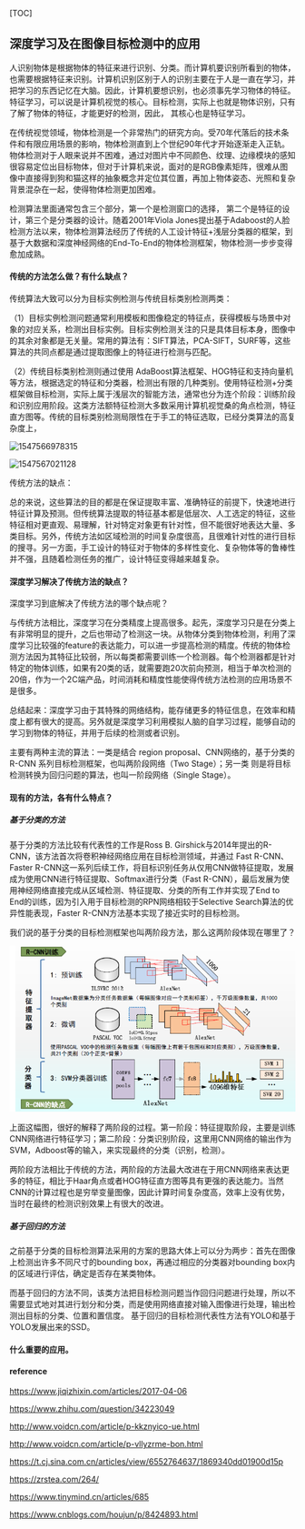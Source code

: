 [TOC]

## 深度学习及在图像目标检测中的应用



 人识别物体是根据物体的特征来进行识别、分类。而计算机要识别所看到的物体，也需要根据特征来识别。计算机识别区别于人的识别主要在于人是一直在学习，并把学习的东西记忆在大脑。因此，计算机要想识别，也必须事先学习物体的特征。 特征学习，可以说是计算机视觉的核心。目标检测，实际上也就是物体识别，只有了解了物体的特征，才能更好的检测，因此， 其核心也是特征学习。

在传统视觉领域，物体检测是一个非常热门的研究方向。受70年代落后的技术条件和有限应用场景的影响，物体检测直到上个世纪90年代才开始逐渐走入正轨。物体检测对于人眼来说并不困难，通过对图片中不同颜色、纹理、边缘模块的感知很容易定位出目标物体，但对于计算机来说，面对的是RGB像素矩阵，很难从图像中直接得到狗和猫这样的抽象概念并定位其位置，再加上物体姿态、光照和复杂背景混杂在一起，使得物体检测更加困难。

检测算法里面通常包含三个部分，第一个是检测窗口的选择， 第二个是特征的设计，第三个是分类器的设计。随着2001年Viola Jones提出基于Adaboost的人脸检测方法以来，物体检测算法经历了传统的人工设计特征+浅层分类器的框架，到基于大数据和深度神经网络的End-To-End的物体检测框架，物体检测一步步变得愈加成熟。

#### 传统的方法怎么做？有什么缺点？

传统算法大致可以分为目标实例检测与传统目标类别检测两类：

（1）目标实例检测问题通常利用模板和图像稳定的特征点，获得模板与场景中对象的对应关系，检测出目标实例。目标实例检测关注的只是具体目标本身，图像中的其余对象都是无关量。常用的算法有：SIFT算法，PCA-SIFT，SURF等，这些算法的共同点都是通过提取图像上的特征进行检测与匹配。

（2）传统目标类别检测则通过使用 AdaBoost算法框架、HOG特征和支持向量机等方法，根据选定的特征和分类器，检测出有限的几种类别。使用特征检测+分类框架做目标检测，实际上属于浅层次的智能方法，通常也分为连个阶段：训练阶段和识别应用阶段。这类方法额特征检测大多数采用计算机视觉桑的角点检测，特征直方图等。传统的目标类别检测局限性在于手工的特征选取，已经分类算法的高复杂度上，

![1547566978315](D:\hp\github\everyday\yswork\%5CUsers%5Chp%5CAppData%5CRoaming%5CTypora%5Ctypora-user-images%5C1547566978315.png)

![1547567021128](D:\hp\github\everyday\yswork\%5CUsers%5Chp%5CAppData%5CRoaming%5CTypora%5Ctypora-user-images%5C1547567021128.png)

传统方法的缺点：

总的来说，这些算法的目的都是在保证提取丰富、准确特征的前提下，快速地进行特征计算及预测。但传统算法提取的特征基本都是低层次、人工选定的特征，这些特征相对更直观、易理解，针对特定对象更有针对性，但不能很好地表达大量、多类目标。另外，传统方法如区域检测的时间复杂度很高，且很难针对性的进行目标的搜寻。另一方面，手工设计的特征对于物体的多样性变化、复杂物体等的鲁棒性并不强，且随着检测任务的推广，设计特征变得越来越复杂。



#### 深度学习解决了传统方法的缺点？

深度学习到底解决了传统方法的哪个缺点呢？

与传统方法相比，深度学习在分类精度上提高很多。起先，深度学习只是在分类上有非常明显的提升，之后也带动了检测这一块。从物体分类到物体检测，利用了深度学习比较强的feature的表达能力，可以进一步提高检测的精度。传统的物体检测方法因为其特征比较弱，所以每类都需要训练一个检测器。每个检测器都是针对特定的物体训练，如果有20类的话，就需要跑20次前向预测，相当于单次检测的20倍，作为一个2C端产品，时间消耗和精度性能使得传统方法检测的应用场景不是很多。

总结起来：深度学习由于其特殊的网络结构，能存储更多的特征信息，在效率和精度上都有很大的提高。另外就是深度学习利用模拟人脑的自学习过程，能够自动的学习到物体的特征，并用于后续的检测或者识别。

主要有两种主流的算法：一类是结合 region proposal、CNN网络的，基于分类的 R-CNN 系列目标检测框架，也叫两阶段网络（Two Stage）；另一类 则是将目标检测转换为回归问题的算法，也叫一阶段网络（Single Stage）。 



#### 现有的方法，各有什么特点？

##### 基于分类的方法

基于分类的方法比较有代表性的工作是Ross B. Girshick与2014年提出的R-CNN，该方法首次将卷积神经网络应用在目标检测领域，并通过 Fast R-CNN、Faster R-CNN这一系列后续工作，将目标识别任务从仅用CNN做特征提取，发展成为使用CNN进行特征提取、Softmax进行分类（Fast R-CNN），最后发展为使用神经网络直接完成从区域检测、特征提取、分类的所有工作并实现了End to End的训练，因为引入用于目标检测的RPN网络相较于Selective Search算法的优异性能表现，Faster R-CNN方法基本实现了接近实时的目标检测。

我们说的基于分类的目标检测框架也叫两阶段方法，那么这两阶段体现在哪里了？ 

![1547616064571](1547616064571.png)

上面这幅图，很好的解释了两阶段的过程。第一阶段：特征提取阶段，主要是训练CNN网络进行特征学习；第二阶段：分类识别阶段，这里用CNN网络的输出作为SVM，Adboost等的输入，来实现最终的分类（识别，检测）。

两阶段方法相比于传统的方法，两阶段的方法最大改进在于用CNN网络来表达更多的特征，相比于Haar角点或者HOG特征直方图等具有更强的表达能力。当然CNN的计算过程也是穷举变量图像，因此计算时间复杂度高，效率上没有优势，当时在最终的检测识别效果上有很大的改进。

##### 基于回归的方法

之前基于分类的目标检测算法采用的方案的思路大体上可以分为两步：首先在图像上检测出许多不同尺寸的bounding box，再通过相应的分类器对bounding box内的区域进行评估，确定是否存在某类物体。

而基于回归的方法不同，该类方法把目标检测问题当作回归问题进行处理，所以不需要显式地对其进行划分和分类，而是使用网络直接对输入图像进行处理，输出检测出目标的分类、位置和置信度。
基于回归的目标检测代表性方法有YOLO和基于YOLO发展出来的SSD。







#### 什么重要的应用。







#### reference

https://www.jiqizhixin.com/articles/2017-04-06

https://www.zhihu.com/question/34223049

http://www.voidcn.com/article/p-kkznyico-ue.html

http://www.voidcn.com/article/p-vllyzrme-bon.html

https://t.cj.sina.com.cn/articles/view/6552764637/1869340dd01900d15p

https://zrstea.com/264/

https://www.tinymind.cn/articles/685

https://www.cnblogs.com/houjun/p/8424893.html